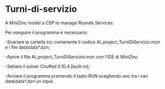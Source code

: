 # Turni-di-servizio
A MiniZinc model a CSP to manage Rounds Services.

Per eseguire il programma è necessario:

  -Scariare la cartella src contenente il codice AI_project_TurniDiServizio.mzn e i file data\data*.dzn;
  
  -Aprire il file AI_project_TurniDiServizio.mzn con l'IDE di MiniZinc
  
  -Settare il solver Chuffed 0.10.4 [built-in];
  
  -Avviare il programma premendo il tasto RUN scegliendo uno tra i vari data\data*.dzn un input.

